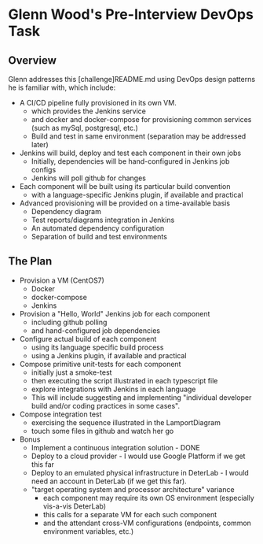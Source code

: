 
# Glenn Wood's Pre-Interview DevOps Task

## Overview

Glenn addresses this [challenge]README.md using DevOps design patterns he is familiar with, which 
include:

* A CI/CD pipeline fully provisioned in its own VM.
   - which provides the Jenkins service
   - and docker and docker-compose for provisioning common services (such 
   as mySql, postgresql, etc.)
   - Build and test in same environment (separation may be addressed later)
* Jenkins will build, deploy and test each component in their own jobs
   - Initially, dependencies will be hand-configured in Jenkins job configs
   - Jenkins will poll github for changes
* Each component will be built using its particular build convention
   - with a language-specific Jenkins plugin, if available and practical
* Advanced provisioning will be provided on a time-available basis
   - Dependency diagram
   - Test reports/diagrams integration in Jenkins
   - An automated dependency configuration
   - Separation of build and test environments
   
## The Plan

* Provision a VM (CentOS7)
   - Docker
   - docker-compose
   - Jenkins
* Provision a "Hello, World" Jenkins job for each component
   - including github polling
   - and hand-configured job dependencies
* Configure actual build of each component
   - using its language specific build process
   - using a Jenkins plugin, if available and practical
* Compose primitive unit-tests for each component
   - initially just a smoke-test
   - then executing the script illustrated in each typescript file
   - explore integrations with Jenkins in each language
   - This will include suggesting and implementing "individual developer build and/or coding practices in some cases".
* Compose integration test
   - exercising the sequence illustrated in the LamportDiagram
   - touch some files in github and watch her go
* Bonus
   - Implement a continuous integration solution - DONE
   - Deploy to a cloud provider - I would use Google Platform if we get this far
   - Deploy to an emulated physical infrastructure in DeterLab - I would need an account in 
     DeterLab (if we get this far).
   - "target operating system and processor architecture" variance
     - each component may require its own OS environment (especially vis-a-vis DeterLab)
     - this calls for a separate VM for each such component
     - and the attendant cross-VM configurations (endpoints, common environment variables, etc.)